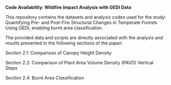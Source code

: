 **Code Availability: Wildfire Impact Analysis with GEDI Data**

This repository contains the datasets and analysis codes used for the study:
Quantifying Pre- and Post-Fire Structural Changes in Temperate Forests Using GEDI, enabling burnt area classification.

The provided data and scripts are directly associated with the analysis and results presented in the following sections of the paper:

Section 2.1: Comparison of Canopy Height Density

Section 2.2: Comparison of Plant Area Volume Density (PAVD) Vertical Steps

Section 2.4: Burnt Area Classification
